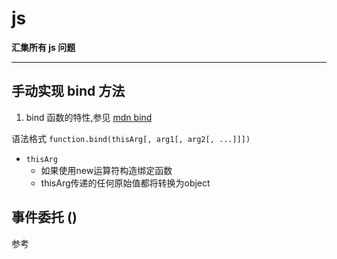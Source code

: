 # js

**汇集所有 js 问题**

---

## 手动实现 bind 方法
1. bind 函数的特性,参见 [mdn bind](https://developer.mozilla.org/zh-CN/docs/Web/JavaScript/Reference/Global_Objects/Function/bind)

语法格式 `function.bind(thisArg[, arg1[, arg2[, ...]]])`
* `thisArg`
    * 如果使用new运算符构造绑定函数
    * thisArg传递的任何原始值都将转换为object

## 事件委托 ()

参考